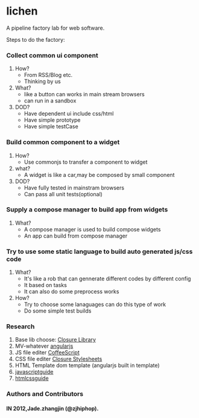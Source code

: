 lichen
======

A pipeline factory lab for web software.

Steps to do the factory:   
### Collect common ui component  
1. How?  
    * From RSS/Blog etc.   
    * Thinking by us  
2. What?  
    * like a button can works in main stream browsers  
    * can run in a sandbox  
3. DOD?  
    * Have dependent ui include css/html  
    * Have simple prototype  
    * Have simple testCase  

### Build common component to a widget   
1. How?  
    * Use commonjs to transfer a component to widget  
2. what?  
    * A widget is like a car,may be composed by small component  
3. DOD?  
    * Have fully tested in mainstram browsers  
    * Can pass all unit tests(optional)  

### Supply a compose manager to build app from widgets  
1. What?  
    * A compose manager is used to build compose widgets  
    * An app can build from compose manager  

### Try to use some static language to build auto generated js/css code  
1. What?  
    * It's like a rob that can gennerate different codes by different config  
    * It based on tasks  
    * It can also do some preprocess works  
2. How?  
    * Try to choose some lanaguages can do this type of work   
    * Do some simple test builds   

### Research  
1. Base lib choose: [Closure Library](https://developers.google.com/closure/library/?hl=zh-CN)    
2. MV-whatever [angularjs](http://www.angularjs.org/)   
3. JS file editer [CoffeeScript](http://coffeescript.org/)  
4. CSS file editer [Closure Stylesheets](http://code.google.com/p/closure-stylesheets/)    
5. HTML Template dom template (angularjs built in template)
6. [javascriptguide](http://google-styleguide.googlecode.com/svn/trunk/javascriptguide.xml)  
6. [htmlcssguide](http://google-styleguide.googlecode.com/svn/trunk/htmlcssguide.xml)   

### Authors and Contributors  
#### IN 2012,Jade.zhangjin (@zjhiphop).  
